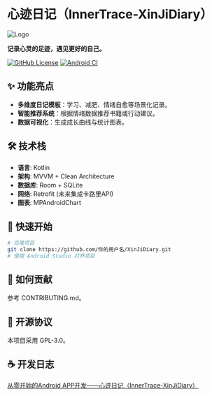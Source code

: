 # 心迹日记（InnerTrace-XinJiDiary）

![Logo](docs/logo.png) <!-- 上传LOGO到仓库的docs目录 -->

**记录心灵的足迹，遇见更好的自己。**

[![GitHub License](https://img.shields.io/github/license/你的用户名/JiYi-Diary)](LICENSE)
[![Android CI](https://github.com/你的用户名/JiYi-Diary/actions/workflows/android.yml/badge.svg)](https://github.com/你的用户名/JiYi-Diary/actions) <!-- 后续配置CI后添加 -->

## ✨ 功能亮点
- **多维度日记模板**：学习、减肥、情绪自愈等场景化记录。
- **智能推荐系统**：根据情绪数据推荐书籍或行动建议。
- **数据可视化**：生成成长曲线与统计图表。

## 🛠️ 技术栈
- **语言**: Kotlin
- **架构**: MVVM + Clean Architecture
- **数据库**: Room + SQLite
- **网络**: Retrofit (未来集成卡路里API)
- **图表**: MPAndroidChart

## 🚀 快速开始

```bash
# 克隆项目
git clone https://github.com/你的用户名/XinJiDiary.git
# 使用 Android Studio 打开项目
```

## 🤝 如何贡献
参考 CONTRIBUTING.md。

## 📄 开源协议
本项目采用 GPL-3.0。

## ☕ 开发日志
[从零开始的Android APP开发——心迹日记（InnerTrace-XinJiDiary）](https://www.morlvoid.pro/2025/05/26/%E4%BB%8E%E9%9B%B6%E5%BC%80%E5%A7%8B%E7%9A%84Android-APP%E5%BC%80%E5%8F%91%E2%80%94%E2%80%94%E8%BF%B9%E5%BF%86%EF%BC%88InnerTrace-jiyi-Diary%EF%BC%89/)



